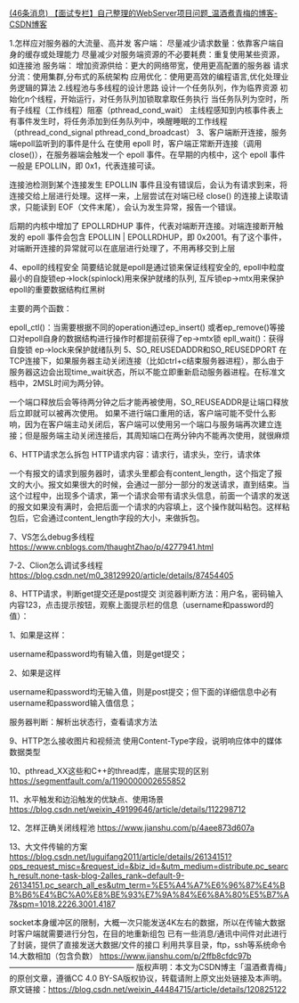 [(46条消息) 【面试专栏】自己整理的WebServer项目问题_温酒煮青梅的博客-CSDN博客](https://blog.csdn.net/weixin_44484715/article/details/120825122)



1.怎样应对服务器的大流量、高并发
客户端：
尽量减少请求数量：依靠客户端自身的缓存或处理能力
尽量减少对服务端资源的不必要耗费：重复使用某些资源，如连接池
服务端：
增加资源供给：更大的网络带宽，使用更高配置的服务器
请求分流：使用集群,分布式的系统架构
应用优化：使用更高效的编程语言,优化处理业务逻辑的算法
2.线程池与多线程的设计思路
设计一个任务队列，作为临界资源
初始化n个线程，开始运行，对任务队列加锁取拿取任务执行
当任务队列为空时，所有子线程（工作线程）阻塞（pthread_cond_wait）
主线程感知到内核事件表上有事件发生时，将任务添加到任务队列中，唤醒睡眠的工作线程（pthread_cond_signal pthread_cond_broadcast）
3、客户端断开连接，服务端epoll监听到的事件是什么
在使用 epoll 时，客户端正常断开连接（调用 close()），在服务器端会触发一个 epoll 事件。在早期的内核中，这个 epoll 事件一般是 EPOLLIN，即 0x1，代表连接可读。

连接池检测到某个连接发生 EPOLLIN 事件且没有错误后，会认为有请求到来，将连接交给上层进行处理。这样一来，上层尝试在对端已经 close() 的连接上读取请求，只能读到 EOF（文件末尾），会认为发生异常，报告一个错误。

后期的内核中增加了 EPOLLRDHUP 事件，代表对端断开连接。对端连接断开触发的 epoll 事件会包含 EPOLLIN | EPOLLRDHUP，即 0x2001。有了这个事件，对端断开连接的异常就可以在底层进行处理了，不用再移交到上层

4、epoll的线程安全
简要结论就是epoll是通过锁来保证线程安全的, epoll中粒度最小的自旋锁ep->lock(spinlock)用来保护就绪的队列, 互斥锁ep->mtx用来保护epoll的重要数据结构红黑树

主要的两个函数：

epoll_ctl()：当需要根据不同的operation通过ep_insert() 或者ep_remove()等接口对epoll自身的数据结构进行操作时都提前获得了ep->mtx锁
epll_wait()：获得自旋锁 ep->lock来保护就绪队列
5、SO_REUSEDADDR和SO_REUSEDPORT
在TCP连接下，如果服务器主动关闭连接（比如ctrl+c结束服务器进程），那么由于服务器这边会出现time_wait状态，所以不能立即重新启动服务器进程。在标准文档中，2MSL时间为两分钟。

一个端口释放后会等待两分钟之后才能再被使用，SO_REUSEADDR是让端口释放后立即就可以被再次使用。
如果不进行端口重用的话，客户端可能不受什么影响，因为在客户端主动关闭后，客户端可以使用另一个端口与服务端再次建立连接；但是服务端主动关闭连接后，其周知端口在两分钟内不能再次使用，就很麻烦

6、HTTP请求怎么拆包
HTTP请求内容：请求行，请求头，空行，请求体

一个有报文的请求到服务器时，请求头里都会有content_length，这个指定了报文的大小。报文如果很大的时候，会通过一部分一部分的发送请求，直到结束。当这个过程中，出现多个请求，第一个请求会带有请求头信息，前面一个请求的发送的报文如果没有满时，会把后面一个请求的内容填上，这个操作就叫粘包。这样粘包后，它会通过content_length字段的大小，来做拆包。

7、VS怎么debug多线程
https://www.cnblogs.com/thaughtZhao/p/4277941.html

7-2、Clion怎么调试多线程
https://blog.csdn.net/m0_38129920/article/details/87454405

8、HTTP请求，判断get提交还是post提交
浏览器判断方法：用户名，密码输入内容123，点击提示按钮，观察上面提示栏的信息（username和password的值）：

1、如果是这样：

 username和password均有输入值，则是get提交；

2、如果是这样

 username和password均无输入值，则是post提交；但下面的详细信息中必有username和password输入值信息；

服务器判断：解析出状态行，查看请求方法

9、HTTP怎么接收图片和视频流
使用Content-Type字段，说明响应体中的媒体数据类型

10、pthread_XX这些和C++的thread库，底层实现的区别
https://segmentfault.com/a/1190000002655852

11、水平触发和边沿触发的优缺点、使用场景
https://blog.csdn.net/weixin_49199646/article/details/112298712

12、怎样正确关闭线程池
https://www.jianshu.com/p/4aee873d607a

13、大文件传输的方案
https://blog.csdn.net/luguifang2011/article/details/26134151?ops_request_misc=&request_id=&biz_id=&utm_medium=distribute.pc_search_result.none-task-blog-2alles_rank~default-9-26134151.pc_search_all_es&utm_term=%E5%A4%A7%E6%96%87%E4%BB%B6%E4%BC%A0%E8%BE%93%E7%9A%84%E6%8A%80%E5%B7%A7&spm=1018.2226.3001.4187

socket本身缓冲区的限制，大概一次只能发送4K左右的数据，所以在传输大数据时客户端就需要进行分包，在目的地重新组包
已有一些消息/通讯中间件对此进行了封装，提供了直接发送大数据/文件的接口
利用共享目录，ftp，ssh等系统命令
14.大数相加（包含负数）
https://www.jianshu.com/p/2ffb8cfdc97b
————————————————
版权声明：本文为CSDN博主「温酒煮青梅」的原创文章，遵循CC 4.0 BY-SA版权协议，转载请附上原文出处链接及本声明。
原文链接：https://blog.csdn.net/weixin_44484715/article/details/120825122